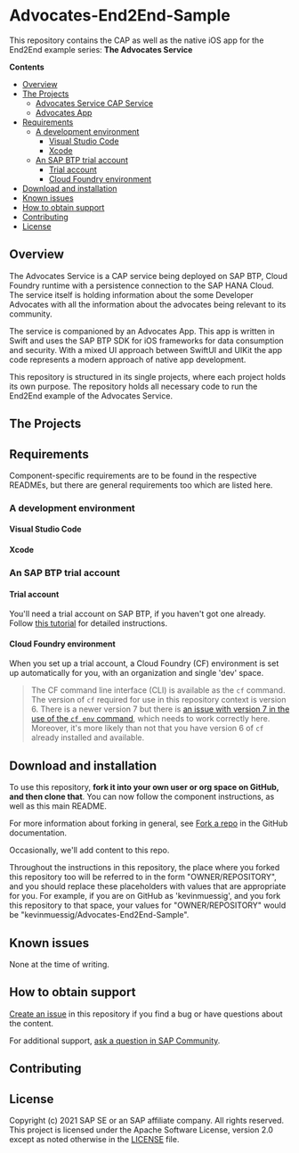 # Advocates-End2End-Sample
This repository contains the CAP as well as the native iOS app for the End2End example series: **The Advocates Service**

**Contents**

- [Overview](#overview)
- [The Projects](#the-projects)
  - [Advocates Service CAP Service](#advocates-service-cap-service)
  - [Advocates App](#advocates-app)
- [Requirements](#requirements)
  - [A development environment](#a-development-environment)
    - [Visual Studio Code](#vs-code)
    - [Xcode](#xcode)
  - [An SAP BTP trial account](#an-sap-cloud-platform-trial-account)
    - [Trial account](#trial-account)
    - [Cloud Foundry environment](#cloud-foundry-environment)
- [Download and installation](#download-and-installation)
- [Known issues](#known-issues)
- [How to obtain support](#how-to-obtain-support)
- [Contributing](#contributing)
- [License](#license)


## Overview
The Advocates Service is a CAP service being deployed on SAP BTP, Cloud Foundry runtime with a persistence connection to the SAP HANA Cloud. The service itself is holding information about the some Developer Advocates with all the information about the advocates being relevant to its community.

The service is companioned by an Advocates App. This app is written in Swift and uses the SAP BTP SDK for iOS frameworks for data consumption and security. With a mixed UI approach between SwiftUI and UIKit the app code represents a modern approach of native app development.

This repository is structured in its single projects, where each project holds its own purpose. The repository holds all necessary code to run the End2End example of the Advocates Service.

## The Projects



## Requirements

Component-specific requirements are to be found in the respective READMEs, but there are general requirements too which are listed here.

### A development environment

#### Visual Studio Code

#### Xcode

### An SAP BTP trial account

#### Trial account

You'll need a trial account on SAP BTP, if you haven't got one already. Follow [this tutorial](https://developers.sap.com/tutorials/hcp-create-trial-account.html) for detailed instructions.

#### Cloud Foundry environment

When you set up a trial account, a Cloud Foundry (CF) environment is set up automatically for you, with an organization and single 'dev' space.

> The CF command line interface (CLI) is available as the `cf` command. The version of `cf` required for use in this repository context is version 6. There is a newer version 7 but there is [an issue with version 7 in the use of the `cf env` command](https://github.com/cloudfoundry/cli/issues/2116), which needs to work correctly here. Moreover, it's more likely than not that you have version 6 of `cf` already installed and available.

## Download and installation

To use this repository, **fork it into your own user or org space on GitHub, and then clone that**. You can now follow the component instructions, as well as this main README.

For more information about forking in general, see [Fork a repo](https://docs.github.com/en/free-pro-team@latest/github/getting-started-with-github/fork-a-repo) in the GitHub documentation.

Occasionally, we'll add content to this repo.

Throughout the instructions in this repository, the place where you forked this repository too will be referred to in the form "OWNER/REPOSITORY", and you should replace these placeholders with values that are appropriate for you. For example, if you are on GitHub as 'kevinmuessig', and you fork this repository to that space, your values for "OWNER/REPOSITORY" would be "kevinmuessig/Advocates-End2End-Sample".

## Known issues

None at the time of writing.


## How to obtain support

[Create an issue](https://github.com/SAP-samples/<repository-name>/issues) in this repository if you find a bug or have questions about the content.
 
For additional support, [ask a question in SAP Community](https://answers.sap.com/questions/ask.html).

## Contributing

## License
Copyright (c) 2021 SAP SE or an SAP affiliate company. All rights reserved. This project is licensed under the Apache Software License, version 2.0 except as noted otherwise in the [LICENSE](LICENSES/Apache-2.0.txt) file.
